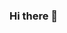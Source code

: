 ### Hi there 👋

<!--
**volgaplastic/volgaplastic** is a ✨ _special_ ✨ repository because its `README.md` (this file) appears on your GitHub profile.

Here are some ideas to get you started:

### Xưởng sản xuất bao bì đóng gói từ năm 2006

Volga VN có bề dày hoạt động từ năm 2006 chuyên về sản xuất bao bì túi nilon PE, HD và hạt nhựa. Về sau, công ty mở rộng sản xuất thêm nhiều lĩnh vực mới như màng ghép, khẩu trang y tế, nâng tổng vốn đầu tư lên 32.168.000.000VNĐ. Đến năm 2019, công ty mở rộng thêm lĩnh vực sản xuất ép nhựa với các sản phẩm ép là chậu hoa nhựa cao cấp, phụ tùng xe hai bánh, phụ kiện ghế văn phòng, vĩ gạch nhựa lót sân vườn, nhựa gia dụng. Hiện phân xưởng mở rộng thêm thiết kế chế tạo khuôn mẫu phục vụ cho ngành ép đùn nhựa. Với 3 nhà máy lớn có tổng diện tích 15,000 m2 hoạt động với công suất vận hành hơn 1,000 tấn/tháng là một trong những ưu điểm cốt lõi giúp Volga VN đáp ứng nhu cầu sản xuất bao bì quy mô lớn.

Volga VN chuyên sản xuất bao bì đóng gói màng ghép như: 
- Bao bì thực phẩm
- Bao bì thực phẩm đông lạnh
- Bao bì thức uống giải khát
- Bao bì sản phẩm nông nghiệp
- Bao bì nông sản
- Bao bì hoá mỹ phẩm
- Bao bì bánh kẹo
- Bao bì thuốc tây - thuốc đông
- Bao bì thức ăn thú cưng
...
Và còn nhiều loại bao bì đóng gói khác.

Volga VN sẵn sàng hỗ trợ khách hàng trong việc vận chuyển sản phẩm bao bì. Chúng tôi có đội ngũ chuyên nghiệp và đối tác vận chuyển tin cậy để đảm bảo sản phẩm được giao hàng an toàn và đúng hẹn trên toàn quốc.

Volga VN không ngừng nỗ lực nâng cao chất lượng sản phẩm và dịch vụ của mình. Chúng tôi tuân thủ các tiêu chuẩn và quy trình quản lý chất lượng nghiêm ngặt để đảm bảo sự đáng tin cậy và sự hài lòng của khách hàng.

Hãy liên hệ với Volga VN chúng tôi để được tư vấn bao bì phù hợp!

Volgapalstic

Công Ty Cổ Phần Volga VN sản xuất bao bì nhựa, túi nilon, sản phẩm ép nhựa, nội ngoại thất nhựa
0931110168
https://volgaplastic.com/
volgavn@volga.vn
E8-1, Đường D7, Khu Công Nghiệp Lê Minh Xuân 3, Xã Lê Minh Xuân, Huyện Bình Chánh, Thành phố Hồ Chí Minh, Việt Nam.
https://goo.gl/maps/nMG3BxvKmwJZ735E9
https://bit.ly/m/volgaplastic
https://photos.app.goo.gl/V4ZMcWenhUzb1YCq9
https://drive.google.com/drive/folders/1-hmXK0KqJxmZRXHO4s5Z5KykBLcay3qb
https://goo.gl/maps/nMG3BxvKmwJZ735E9
https://500px.com/p/volgaplasticvn
https://about.me/volgaplasticvolgaplastic/
https://cara.app/volgaplastic
https://discord.com/volgaplastic/#0926
https://discord.gg/8BDJsXvfjV
https://flipboard.com/@volgaplastic
https://foursquare.com/user/1401602955
https://getpocket.com/@volgaplastic?src=navbar
https://github.com/volgaplastic
https://huggingface.co/volgaplastic
https://independent.academia.edu/volgaplastic
https://letterboxd.com/volgaplastic/
https://meta.stackexchange.com/users/1331030/volgaplastic
https://open.spotify.com/user/31hn7lmcydawvceptzy6fuwetptm
https://orcid.org/0009-0007-3724-7938
https://post.news/@/volgaplastic
https://scholar.google.com/citations?hl=vi&user=BhwidfoAAAAJ
https://sketchfab.com/volgaplasticvn
https://soundcloud.com/volgaplasticvn
https://stackoverflow.com/users/21248407/volgaplastic
https://substack.com/profile/151491441-volgaplastic
https://unsplash.com/fr/@volgaplastic
https://vimeo.com/volgapalstic
https://volgaplastic.itch.io/
https://itch.io/profile/volgaplastic
https://volgaplasticblog.wordpress.com/
https://volgaplasticvn.blogspot.com/
https://wellfound.com/u/volgaplasticvn
https://wellfound.com/company/volga-vn
https://www.behance.net/volgapalstic
https://www.blogger.com/profile/18107810420104769206
https://www.buymeacoffee.com/volgaplastic
https://www.facebook.com/people/Volgaplastic-Volgaplastic/pfbid02bSHh5YoWRcjxFZsgUQMgKi9LgWmxrZgSttWbnDBWmZ27FFUuZfxSJCvEWy9hTwEZl/
https://www.facebook.com/people/Volga-Plastic/100086394675048/
https://www.fiverr.com/volgaplastic
https://www.flickr.com/people/197735684@N02/
https://www.goodreads.com/user/show/162999693-volga-plastic
https://www.imdb.com/user/ur162593540/
https://www.indiegogo.com/individuals/32733381
https://www.kickstarter.com/profile/volgaplasticvn
https://www.last.fm/user/volgaplastic
https://www.linkedin.com/company/volga-vn/
https://www.patreon.com/volgaplastic/creators
https://www.pinterest.com/volgaplasticvietnam/
https://www.producthunt.com/@volgaplasticvn
https://www.quora.com/profile/Volgaplastic
https://www.reddit.com/user/Mental-Surround-5760
https://www.reddit.com/r/volgaplastic/
https://www.strava.com/athletes/119297362
https://www.tiktok.com/@volgaplastic
https://www.tumblr.com/blog/volgaplastic
https://www.tumblr.com/volgaplastic
https://www.twitch.tv/vgmkt3979/about
https://www.xing.com/profile/volga_plastic
https://www.yelp.com/user_details?fsid=LDzFYcPCrW0LwxowH3opzw&userid=vUoOw8WiOiRcFC77AysW6A
https://www.youtube.com/channel/UCtsBaCwq4CR2qS9rR-FRZ9A
https://www.youtube.com/@volgaplasticvn
https://www.youtube.com/@volgaplastic-baobinhua2108

